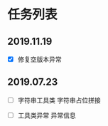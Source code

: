 # 任务列表

## 2019.11.19
    
- [x] 修复空版本异常

## 2019.07.23
    
- [ ] 字符串工具类 字符串占位拼接 

- [ ] 工具类异常  异常信息 